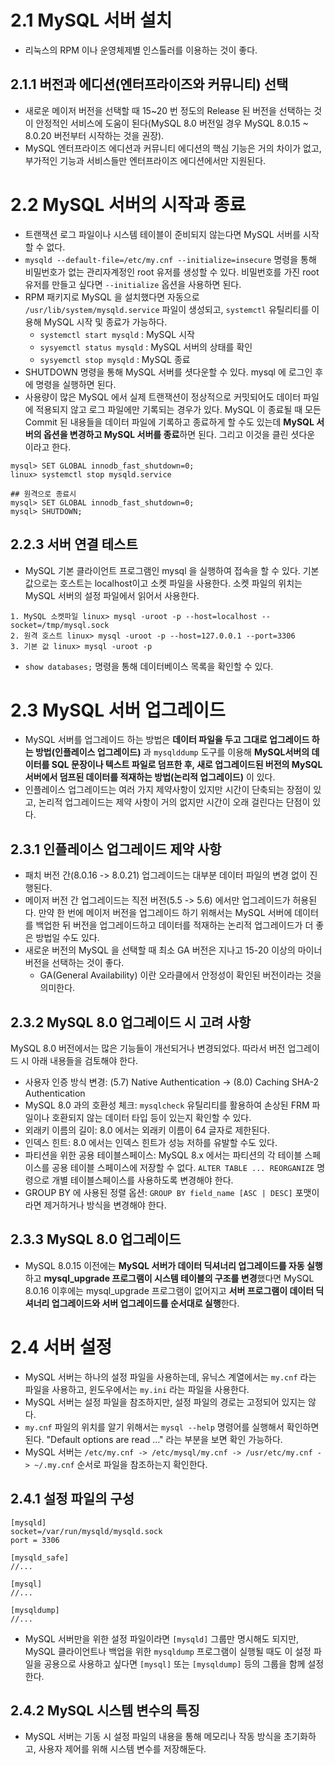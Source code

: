# 2.1 MySQL 서버 설치
- 리눅스의 RPM 이나 운영체제별 인스톨러를 이용하는 것이 좋다.

## 2.1.1 버전과 에디션(엔터프라이즈와 커뮤니티) 선택
- 새로운 메이저 버전을 선택할 때 15~20 번 정도의 Release 된 버전을 선택하는 것이 안정적인 서비스에 도움이 된다(MySQL 8.0 버전일 경우 MySQL 8.0.15 ~ 8.0.20 버전부터 시작하는 것을 권장).
- MySQL 엔터프라이즈 에디션과 커뮤니티 에디션의 핵심 기능은 거의 차이가 없고, 부가적인 기능과 서비스들만 엔터프라이즈 에디션에서만 지원된다.

# 2.2 MySQL 서버의 시작과 종료
- 트랜잭션 로그 파일이나 시스템 테이블이 준비되지 않는다면 MySQL 서버를 시작할 수 없다.
- `mysqld --default-file=/etc/my.cnf --initialize=insecure` 명령을 통해 비밀번호가 없는 관리자계정인 root 유저를 생성할 수 있다. 비밀번호를 가진 root 유저를 만들고 싶다면 `--initialize` 옵션을 사용하면 된다.
- RPM 패키지로 MySQL 을 설치했다면 자동으로 `/usr/lib/system/mysqld.service` 파일이 생성되고, `systemctl` 유틸리티를 이용해 MySQL 시작 및 종료가 가능하다. 
	- `systemctl start mysqld` : MySQL 시작
	- `sysyemctl status mysqld` : MySQL 서버의 상태를 확인
	- `sysyemctl stop mysqld` : MySQL 종료
- SHUTDOWN 명령을 통해 MySQL 서버를 셧다운할 수 있다. mysql 에 로그인 후에 명령을 실행하면 된다. 
- 사용량이 많은 MySQL 에서 실제 트랜잭션이 정상적으로 커밋되어도 데이터 파일에 적용되지 않고 로그 파일에만 기록되는 경우가 있다. MySQL 이 종료될 때 모든 Commit 된 내용들을 데이터 파일에 기록하고 종료하게 할 수도 있는데 **MySQL 서버의 옵션을 변경하고 MySQL 서버를 종료**하면 된다. 그리고 이것을 클린 셧다운 이라고 한다.
```
mysql> SET GLOBAL innodb_fast_shutdown=0;
linux> systemctl stop mysqld.service

## 원격으로 종료시
mysql> SET GLOBAL innodb_fast_shutdown=0;
mysql> SHUTDOWN;
```

## 2.2.3 서버 연결 테스트
- MySQL 기본 클라이언트 프로그램인 mysql 을 실행하여 접속을 할 수 있다. 기본 값으로는 호스트는 localhost이고 소켓 파일을 사용한다. 소켓 파일의 위치는 MySQL 서버의 설정 파일에서 읽어서 사용한다.
```
1. MySQL 소켓파일 linux> mysql -uroot -p --host=localhost --socket=/tmp/mysql.sock
2. 원격 호스트 linux> mysql -uroot -p --host=127.0.0.1 --port=3306
3. 기본 값 linux> mysql -uroot -p
```
- `show databases;` 명령을 통해 데이터베이스 목록을 확인할 수 있다.

# 2.3 MySQL 서버 업그레이드
- MySQL 서버를 업그레이드 하는 방법은 **데이터 파일을 두고 그대로 업그레이드 하는 방법(인플레이스 업그레이드)** 과 `mysqlddump` 도구를 이용해 **MySQL서버의 데이터를 SQL 문장이나 텍스트 파일로 덤프한 후, 새로 업그레이드된 버전의 MySQL 서버에서 덤프된 데이터를 적재하는 방법(논리적 업그레이드)** 이 있다.
- 인플레이스 업그레이드는 여러 가지 제약사항이 있지만 시간이 단축되는 장점이 있고, 논리적 업그레이드는 제약 사항이 거의 없지만 시간이 오래 걸린다는 단점이 있다.

## 2.3.1 인플레이스 업그레이드 제약 사항
- 패치 버전 간(8.0.16 -> 8.0.21) 업그레이드는 대부분 데이터 파일의 변경 없이 진행된다. 
- 메이저 버전 간 업그레이드는 직전 버전(5.5 -> 5.6) 에서만 업그레이드가 허용된다. 만약 한 번에 메이저 버전을 업그레이드 하기 위해서는 MySQL 서버에 데이터를 백업한 뒤 버전을 업그레이드하고 데이터를 적재하는 논리적 업그레이드가 더 좋은 방법일 수도 있다. 
- 새로운 버전의 MySQL 을 선택할 때 최소 GA 버전은 지나고 15-20 이상의 마이너 버전을 선택하는 것이 좋다.
	- GA(General Availability) 이란 오라클에서 안정성이 확인된 버전이라는 것을 의미한다.

## 2.3.2 MySQL 8.0 업그레이드 시 고려 사항
MySQL 8.0 버전에서는 많은 기능들이 개선되거나 변경되었다. 따라서 버전 업그레이드 시 아래 내용들을 검토해야 한다.
- 사용자 인증 방식 변경: (5.7) Native Authentication -> (8.0) Caching SHA-2 Authentication
- MySQL 8.0 과의 호환성 체크: `mysqlcheck` 유틸리티를 활용하여 손상된 FRM 파일이나 호환되지 않는 데이터 타입 등이 있는지 확인할 수 있다.
- 외래키 이름의 길이: 8.0 에서는 외래키 이름이 64 글자로 제한된다.
- 인덱스 힌트: 8.0 에서는 인덱스 힌트가 성능 저하를 유발할 수도 있다.
- 파티션을 위한 공용 테이블스페이스: MySQL 8.x 에서는 파티션의 각 테이블 스페이스를 공용 테이블 스페이스에 저장할 수 없다. `ALTER TABLE ... REORGANIZE` 명령으로 개별 테이블스페이스를 사용하도록 변경해야 한다.
- GROUP BY 에 사용된 정렬 옵션: `GROUP BY field_name [ASC | DESC]` 포맷이라면 제거하거나 방식을 변경해야 한다.

## 2.3.3 MySQL 8.0 업그레이드
- MySQL 8.0.15 이전에는 **MySQL 서버가 데이터 딕셔너리 업그레이드를 자동 실행**하고 **mysql_upgrade 프로그램이 시스템 테이블의 구조를 변경**했다면 MySQL 8.0.16 이후에는 mysql_upgrade 프로그램이 없어지고 **서버 프로그램이 데이터 딕셔너리 업그레이드와 서버 업그레이드를 순서대로 실행**한다.

# 2.4 서버 설정
- MySQL 서버는 하나의 설정 파일을 사용하는데, 유닉스 계열에서는 `my.cnf` 라는 파일을 사용하고, 윈도우에서는 `my.ini` 라는 파일을 사용한다.
- MySQL 서버는 설정 파일을 참조하지만, 설정 파일의 경로는 고정되어 있지는 않다.
- `my.cnf` 파일의 위치를 알기 위해서는 `mysql --help` 명령어를 실행해서 확인하면 된다. "Default options are read ..." 라는 부분을 보면 확인 가능하다.
- MySQL 서버는 `/etc/my.cnf -> /etc/mysql/my.cnf -> /usr/etc/my.cnf -> ~/.my.cnf` 순서로 파일을 참조하는지 확인한다.

## 2.4.1 설정 파일의 구성
```
[mysqld]
socket=/var/run/mysqld/mysqld.sock
port = 3306

[mysqld_safe]
//...

[mysql]
//...

[mysqldump]
//...
```

- MySQL 서버만을 위한 설정 파일이라면 `[mysqld]` 그룹만 명시해도 되지만, MySQL 클라이언트나 백업을 위한 `mysqldump` 프로그램이 실행될 때도 이 설정 파일을 공용으로 사용하고 싶다면 `[mysql]` 또는 `[mysqldump]` 등의 그룹을 함께 설정한다.

## 2.4.2 MySQL 시스템 변수의 특징
- MySQL 서버는 기동 시 설정 파일의 내용을 통해 메모리나 작동 방식을 초기화하고, 사용자 제어를 위해 시스템 변수를 저장해둔다.
